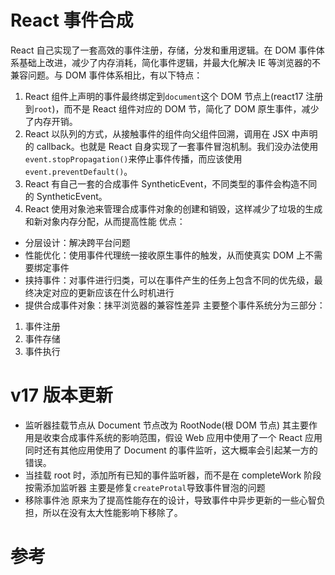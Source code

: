 # React 事件合成

React 自己实现了一套高效的事件注册，存储，分发和重用逻辑。在 DOM 事件体系基础上改进，减少了内存消耗，简化事件逻辑，并最大化解决 IE 等浏览器的不兼容问题。与 DOM 事件体系相比，有以下特点：

1. React 组件上声明的事件最终绑定到`document`这个 DOM 节点上(react17 注册到`root`)，而不是 React 组件对应的 DOM 节，简化了 DOM 原生事件，减少了内存开销。
2. React 以队列的方式，从接触事件的组件向父组件回溯，调用在 JSX 中声明的 callback。也就是 React 自身实现了一套事件冒泡机制。我们没办法使用`event.stopPropagation()`来停止事件传播，而应该使用`event.preventDefault()`。
3. React 有自己一套的合成事件 SyntheticEvent，不同类型的事件会构造不同的 SyntheticEvent。
4. React 使用对象池来管理合成事件对象的创建和销毁，这样减少了垃圾的生成和新对象内存分配，从而提高性能
   优点：

- 分层设计：解决跨平台问题
- 性能优化：使用事件代理统一接收原生事件的触发，从而使真实 DOM 上不需要绑定事件
- 挟持事件：对事件进行归类，可以在事件产生的任务上包含不同的优先级，最终决定对应的更新应该在什么时机进行
- 提供合成事件对象：抹平浏览器的兼容性差异
  主要整个事件系统分为三部分：

1. 事件注册
2. 事件存储
3. 事件执行

# v17 版本更新

- 监听器挂载节点从 Document 节点改为 RootNode(根 DOM 节点)
  其主要作用是收束合成事件系统的影响范围，假设 Web 应用中使用了一个 React 应用同时还有其他应用使用了 Document 的事件监听，这大概率会引起某一方的错误。
- 当挂载 root 时，添加所有已知的事件监听器，而不是在 completeWork 阶段按需添加监听器
  主要是修复`createProtal`导致事件冒泡的问题
- 移除事件池
  原来为了提高性能存在的设计，导致事件中异步更新的一些心智负担，所以在没有太大性能影响下移除了。

# 参考

[](https://zhuanlan.zhihu.com/p/384192871)
